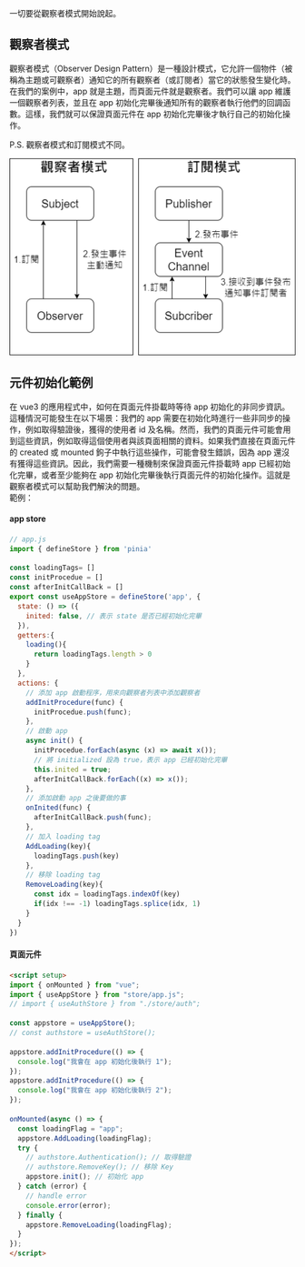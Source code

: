 一切要從觀察者模式開始說起。
## 觀察者模式
觀察者模式（Observer Design Pattern）是一種設計模式，它允許一個物件（被稱為主題或可觀察者）通知它的所有觀察者（或訂閱者）當它的狀態發生變化時。在我們的案例中，app 就是主題，而頁面元件就是觀察者。我們可以讓 app 維護一個觀察者列表，並且在 app 初始化完畢後通知所有的觀察者執行他們的回調函數。這樣，我們就可以保證頁面元件在 app 初始化完畢後才執行自己的初始化操作。

P.S. 觀察者模式和訂閱模式不同。
![](/observer.png)

## 元件初始化範例
在 vue3 的應用程式中，如何在頁面元件掛載時等待 app 初始化的非同步資訊。這種情況可能發生在以下場景：我們的 app 需要在初始化時進行一些非同步的操作，例如取得驗證後，獲得的使用者 id 及名稱。然而，我們的頁面元件可能會用到這些資訊，例如取得這個使用者與該頁面相關的資料。如果我們直接在頁面元件的 created 或 mounted 鉤子中執行這些操作，可能會發生錯誤，因為 app 還沒有獲得這些資訊。因此，我們需要一種機制來保證頁面元件掛載時 app 已經初始化完畢，或者至少能夠在 app 初始化完畢後執行頁面元件的初始化操作。這就是觀察者模式可以幫助我們解決的問題。  
範例：
#### app store
```js
// app.js
import { defineStore } from 'pinia'

const loadingTags= []
const initProcedue = []
const afterInitCallBack = []
export const useAppStore = defineStore('app', {
  state: () => ({
    inited: false, // 表示 state 是否已經初始化完畢
  }),
  getters:{
    loading(){
      return loadingTags.length > 0
    }
  },
  actions: {
    // 添加 app 啟動程序，用來向觀察者列表中添加觀察者
    addInitProcedure(func) {
      initProcedue.push(func);
    },
    // 啟動 app
    async init() {
      initProcedue.forEach(async (x) => await x());
      // 將 initialized 設為 true，表示 app 已經初始化完畢
      this.inited = true;
      afterInitCallBack.forEach((x) => x());
    },
    // 添加啟動 app 之後要做的事
    onInited(func) {
      afterInitCallBack.push(func);
    },
    // 加入 loading tag
    AddLoading(key){
      loadingTags.push(key)
    },
    // 移除 loading tag
    RemoveLoading(key){
      const idx = loadingTags.indexOf(key)
      if(idx !== -1) loadingTags.splice(idx, 1)
    }
  }
})
```

#### 頁面元件
```html
<script setup>
import { onMounted } from "vue";
import { useAppStore } from "store/app.js";
// import { useAuthStore } from "./store/auth";

const appstore = useAppStore();
// const authstore = useAuthStore();

appstore.addInitProcedure(() => {
  console.log("我會在 app 初始化後執行 1");
});
appstore.addInitProcedure(() => {
  console.log("我會在 app 初始化後執行 2");
});

onMounted(async () => {
  const loadingFlag = "app";
  appstore.AddLoading(loadingFlag);
  try {
    // authstore.Authentication(); // 取得驗證
    // authstore.RemoveKey(); // 移除 Key
    appstore.init(); // 初始化 app
  } catch (error) {
    // handle error
    console.error(error);
  } finally {
    appstore.RemoveLoading(loadingFlag);
  }
});
</script>
```


